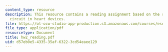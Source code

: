 ```yaml
---
content_type: resource
description: This resource contains a reading assignment based on the report of short
  circuit in heart devices.
file: https://ol-ocw-studio-app-production.s3.amazonaws.com/courses/esd-10-introduction-to-technology-and-policy-fall-2006/d57eb0e5433535af63223cd54eaee129_hw2_reading.pdf
file_type: application/pdf
resourcetype: Document
title: hw2_reading.pdf
uid: d57eb0e5-4335-35af-6322-3cd54eaee129
---
```

